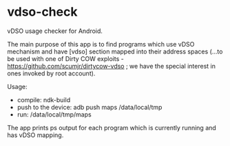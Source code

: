 # vdso-check
vDSO usage checker for Android.

The main purpose of this app is to find programs which use vDSO mechanism and have [vdso] section mapped into their address spaces (...to be used with one of Dirty COW exploits - https://github.com/scumjr/dirtycow-vdso ; we have the special interest in ones invoked by root account).

Usage:
- compile: ndk-build
- push to the device: adb push maps /data/local/tmp
- run: /data/local/tmp/maps

The app prints ps output for each program which is currently running and has vDSO mapping.
